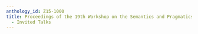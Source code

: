 ```yaml
---
anthology_id: Z15-1000
title: Proceedings of the 19th Workshop on the Semantics and Pragmatics of Dialogue
  - Invited Talks
---
```

